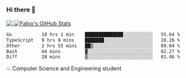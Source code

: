 ### Hi there 👋
<a href="https://github.com/fabiovincenzi/fabiovincenzi">
  <img align="center" src="https://github-readme-stats.vercel.app/api/top-langs/?username=fabiovincenzi&title_color=ffffff&text_color=c9cacc&icon_color=2bbc8a&bg_color=1d1f21&langs_count=3" />
</a>
<a href="https://github.com/fabiovincenzi/fabiovincenzi">
  <img align="center" src="https://github-readme-stats.vercel.app/api?username=fabiovincenzi&show_icons=true&line_height=27&count_private=true&title_color=ffffff&text_color=c9cacc&icon_color=2bbc8a&bg_color=1d1f21" alt="Fabio's GitHub Stats" />
</a>
<!--START_SECTION:waka-->

```txt
Go           18 hrs 1 min    ██████████████░░░░░░░░░░░   55.64 %
TypeScript   9 hrs 9 mins    ███████░░░░░░░░░░░░░░░░░░   28.26 %
Other        2 hrs 55 mins   ██▒░░░░░░░░░░░░░░░░░░░░░░   09.04 %
Bash         44 mins         ▓░░░░░░░░░░░░░░░░░░░░░░░░   02.27 %
Diff         28 mins         ▒░░░░░░░░░░░░░░░░░░░░░░░░   01.46 %
```

<!--END_SECTION:waka-->

:boom: Computer Science and Engineering student
